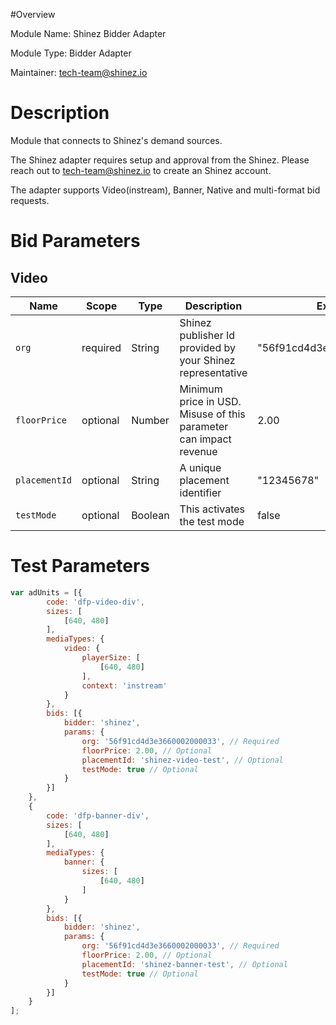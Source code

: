 #Overview

Module Name: Shinez Bidder Adapter

Module Type: Bidder Adapter

Maintainer: tech-team@shinez.io


# Description

Module that connects to Shinez's demand sources.

The Shinez adapter requires setup and approval from the Shinez. Please reach out to tech-team@shinez.io to create an Shinez account.

The adapter supports Video(instream), Banner, Native and multi-format bid requests.

# Bid Parameters
## Video

| Name | Scope | Type | Description | Example
| ---- | ----- | ---- | ----------- | -------
| `org` | required | String |  Shinez publisher Id provided by your Shinez representative  | "56f91cd4d3e3660002000033"
| `floorPrice` | optional | Number |  Minimum price in USD. Misuse of this parameter can impact revenue | 2.00
| `placementId` | optional | String |  A unique placement identifier  | "12345678"
| `testMode` | optional | Boolean |  This activates the test mode  | false

# Test Parameters
```javascript
var adUnits = [{
        code: 'dfp-video-div',
        sizes: [
            [640, 480]
        ],
        mediaTypes: {
            video: {
                playerSize: [
                    [640, 480]
                ],
                context: 'instream'
            }
        },
        bids: [{
            bidder: 'shinez',
            params: {
                org: '56f91cd4d3e3660002000033', // Required
                floorPrice: 2.00, // Optional
                placementId: 'shinez-video-test', // Optional
                testMode: true // Optional
            }
        }]
    },
    {
        code: 'dfp-banner-div',
        sizes: [
            [640, 480]
        ],
        mediaTypes: {
            banner: {
                sizes: [
                    [640, 480]
                ]
            }
        },
        bids: [{
            bidder: 'shinez',
            params: {
                org: '56f91cd4d3e3660002000033', // Required
                floorPrice: 2.00, // Optional
                placementId: 'shinez-banner-test', // Optional
                testMode: true // Optional
            }
        }]
    }
];
```
